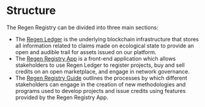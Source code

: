 # Structure

The Regen Registry can be divided into three main sections:

* The [Regen Ledger](https://docs.regen.network/) is the underlying blockchain infrastructure that stores all information related to claims made on ecological state to provide an open and audible trail for assets issued on our platform.
* The [Regen Registry App](https://registry.regen.network/) is a front-end application which allows stakeholders to use Regen Ledger to register projects, buy and sell credits on an open marketplace, and engage in network governance.
* The [Regen Registry Guide](https://app.gitbook.com/o/HLlZLPGRtuSIEfuq1a8I/s/Ws38YRExASMl7tOmp6pp/) outlines the processes by which different stakeholders can engage in the creation of new methodologies and programs used to develop projects and issue credits using features provided by the Regen Registry App.
